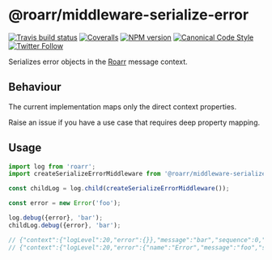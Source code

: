 # @roarr/middleware-serialize-error

[![Travis build status](http://img.shields.io/travis/gajus/roarr-middleware-serialize-error/master.svg?style=flat-square)](https://travis-ci.org/gajus/roarr-middleware-serialize-error)
[![Coveralls](https://img.shields.io/coveralls/gajus/roarr.svg?style=flat-square)](https://coveralls.io/github/gajus/roarr-middleware-serialize-error)
[![NPM version](http://img.shields.io/npm/v/@roarr/middleware-serialize-error.svg?style=flat-square)](https://www.npmjs.com/package/@roarr/middleware-serialize-error)
[![Canonical Code Style](https://img.shields.io/badge/code%20style-canonical-blue.svg?style=flat-square)](https://github.com/gajus/canonical)
[![Twitter Follow](https://img.shields.io/twitter/follow/kuizinas.svg?style=social&label=Follow)](https://twitter.com/kuizinas)

Serializes error objects in the [Roarr](https://github.com/gajus/roarr) message context.

## Behaviour

The current implementation maps only the direct context properties.

Raise an issue if you have a use case that requires deep property mapping.

## Usage

```js
import log from 'roarr';
import createSerializeErrorMiddleware from '@roarr/middleware-serialize-error';

const childLog = log.child(createSerializeErrorMiddleware());

const error = new Error('foo');

log.debug({error}, 'bar');
childLog.debug({error}, 'bar');

// {"context":{"logLevel":20,"error":{}},"message":"bar","sequence":0,"time":1531918373676,"version":"1.0.0"}
// {"context":{"logLevel":20,"error":{"name":"Error","message":"foo","stack":"[REDACTED]"}},"message":"bar","sequence":1,"time":1531918373678,"version":"1.0.0"}

```

